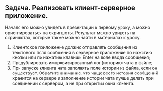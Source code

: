 ## Задача. Реализовать клиент-серверное приложение.
Начало его можно увидеть в презентации к первому уроку, а можно ориентироваться на скриншоты.
Результат можно увидеть на скриншотах, которые также можно найти в материалах к уроку.

1. Клиентское приложение должно отправлять сообщения из текстового поля сообщения в серверное приложение по нажатию кнопки или по нажатию клавиши Enter на поле ввода сообщения;
2. Продублировать импровизированный лог (историю) чата в файле;
3. При запуске клиента чата заполнять поле истории из файла, если он существует.
Обратите внимание, что чаще всего история сообщений хранится на сервере и заполнение истории чата лучше делать при соединении с сервером, а не при открытии окна клиента.
